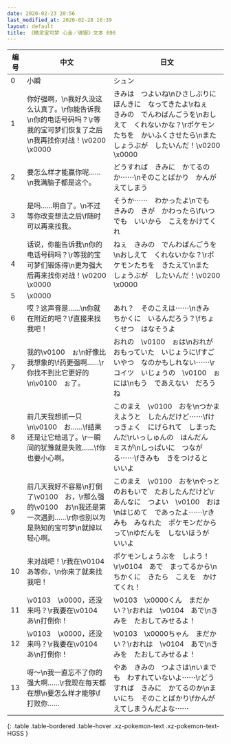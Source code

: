 ```yaml
---
date: 2020-02-23 20:56
last_modified_at: 2020-02-28 16:39
layout: default
title: 《精灵宝可梦 心金／魂银》文本 696
---
```

| 编号 | 中文 | 日文 |
| ---- | ---- | ---- |
| 0 | 小瞬 | シュン |
| 1 | 你好强啊，\n我好久没这么认真了。\r你能告诉我\n你的电话号码吗？\r等我的宝可梦们恢复了之后\n我再找你对战！\v0200　\x0000 | きみは　つよいね\nひさしぶりに　ほんきに　なってきたよ\rねぇ　きみの　でんわばんごうを\nおしえて　くれないかな？\rポケモンたちを　かいふくさせたら\nまた　しょうぶが　したいんだ！\v0200　\x0000 |
| 2 | 要怎么样才能赢你呢……\n我满脑子都是这个。 | どうすれば　きみに　かてるのか⋯⋯\nそのことばかり　かんがえてしまう |
| 3 | 是吗……明白了。\n不过等你改变想法之后\f随时可以再来找我。 | そうか⋯⋯　わかったよ\nでも　きみの　きが　かわったら\fいつでも　いいから　こえをかけてくれ |
| 4 | 话说，你能告诉我\n你的电话号码吗？\r等我的宝可梦们锻炼得\n更为强大后再来找你对战！\v0200　\x0000 | ねぇ　きみの　でんわばんごうを\nおしえて　くれないかな？\rポケモンたちを　きたえて\nまた　しょうぶが　したいんだ！\v0200　\x0000 |
| 5 | \x0000 |  |
| 6 | 哎？这声音是……\n你就在附近的吧？\f直接来找我吧！ | あれ？　そのこえは⋯⋯\nきみ　ちかくに　いるんだろう？\fちょくせつ　はなそうよ |
| 7 | 我的\v0100　ぉ\n好像比我想象的\f药更强啊……\r你找不到比它更好的\n\v0100　ぉ了。 | おれの　\v0100　ぉは\nおれが　おもっていた　いじょうに\fすごいやつ　なのかもしれない⋯⋯\rコイツ　いじょうの　\v0100　ぉには\nもう　であえない　だろうね |
| 8 | 前几天我想抓一只\n\v0100　お……\f结果还是让它给逃了。\r一瞬间的犹豫就是失败……\f你也要小心啊。 | このまえ　\v0100　おを\nつかまえようと　したんだけど⋯⋯\fけっきょく　にげられて　しまったんだ\rいっしゅんの　はんだん　ミスが\nしっぱいに　つながる⋯⋯\fきみも　きをつけると　いいよ |
| 9 | 前几天我好不容易\n打倒了\v0100　お，\r那么强的\v0100　お\n我还是第一次遇到……\r你也别以为是熟知的宝可梦\n就掉以轻心啊。 | このまえ　\v0100　おを\nやっとのおもいで　たおしたんだけど\rあんなに　つよい　\v0100　おは\nはじめて　であったよ⋯⋯\rきみも　みなれた　ポケモンだからって\nゆだんを　しないほうが　いいよ |
| 10 | 来对战吧！\r我在\v0104　あ等你，\n你来了就来找我吧！ | ポケモンしょうぶを　しよう！\r\v0104　あで　まってるから\nちかくに　きたら　こえを　かけてくれ！ |
| 11 | \v0103　\x0000，还没来吗？\r我要在\v0104　あ\n打倒你！ | \v0103　\x0000くん　まだかい？\rおれは　\v0104　あで\nきみを　たおしてみせるよ！ |
| 12 | \v0103　\x0000，还没来吗？\r我要在\v0104　あ\n打倒你！ | \v0103　\x0000ちゃん　まだかい？\rおれは　\v0104　あで\nきみを　たおしてみせるよ！ |
| 13 | 呀～\n我一直忘不了你的强大啊……\r我现在每天都在想\n要怎么样才能够\f打败你…… | やあ　きみの　つよさは\nいまでも　わすれていないよ⋯⋯\rどうすれば　きみに　かてるのか\nまいにち　そのことばかり\fかんがえてしまうんだよな⋯⋯ |
{: .table .table-bordered .table-hover .xz-pokemon-text .xz-pokemon-text-HGSS }